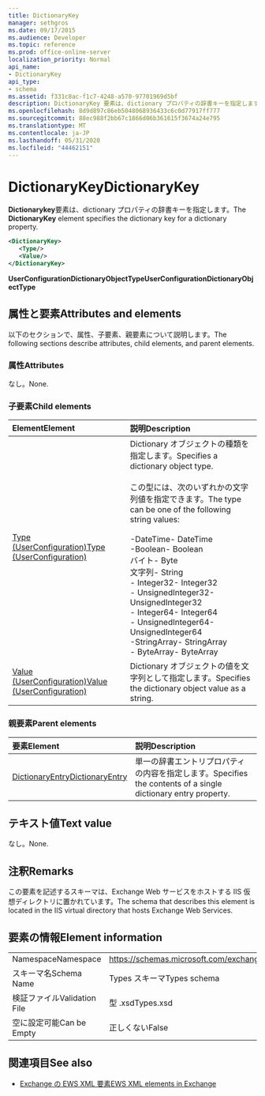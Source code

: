 ```yaml
---
title: DictionaryKey
manager: sethgros
ms.date: 09/17/2015
ms.audience: Developer
ms.topic: reference
ms.prod: office-online-server
localization_priority: Normal
api_name:
- DictionaryKey
api_type:
- schema
ms.assetid: f331c8ac-f1c7-4248-a570-97701969d5bf
description: DictionaryKey 要素は、dictionary プロパティの辞書キーを指定します。
ms.openlocfilehash: 8d9d897c86eb5048068936433c6c0d77917ff777
ms.sourcegitcommit: 88ec988f2bb67c1866d06b361615f3674a24e795
ms.translationtype: MT
ms.contentlocale: ja-JP
ms.lasthandoff: 05/31/2020
ms.locfileid: "44462151"
---
```

# <a name="dictionarykey"></a><span data-ttu-id="98217-103">DictionaryKey</span><span class="sxs-lookup"><span data-stu-id="98217-103">DictionaryKey</span></span>

<span data-ttu-id="98217-104">**Dictionarykey**要素は、dictionary プロパティの辞書キーを指定します。</span><span class="sxs-lookup"><span data-stu-id="98217-104">The **DictionaryKey** element specifies the dictionary key for a dictionary property.</span></span> 
  
```xml
<DictionaryKey>
   <Type/>
   <Value/>
</DictionaryKey>
```

 <span data-ttu-id="98217-105">**UserConfigurationDictionaryObjectType**</span><span class="sxs-lookup"><span data-stu-id="98217-105">**UserConfigurationDictionaryObjectType**</span></span>
## <a name="attributes-and-elements"></a><span data-ttu-id="98217-106">属性と要素</span><span class="sxs-lookup"><span data-stu-id="98217-106">Attributes and elements</span></span>

<span data-ttu-id="98217-107">以下のセクションで、属性、子要素、親要素について説明します。</span><span class="sxs-lookup"><span data-stu-id="98217-107">The following sections describe attributes, child elements, and parent elements.</span></span>
  
### <a name="attributes"></a><span data-ttu-id="98217-108">属性</span><span class="sxs-lookup"><span data-stu-id="98217-108">Attributes</span></span>

<span data-ttu-id="98217-109">なし。</span><span class="sxs-lookup"><span data-stu-id="98217-109">None.</span></span>
  
### <a name="child-elements"></a><span data-ttu-id="98217-110">子要素</span><span class="sxs-lookup"><span data-stu-id="98217-110">Child elements</span></span>

|<span data-ttu-id="98217-111">**Element**</span><span class="sxs-lookup"><span data-stu-id="98217-111">**Element**</span></span>|<span data-ttu-id="98217-112">**説明**</span><span class="sxs-lookup"><span data-stu-id="98217-112">**Description**</span></span>|
|:-----|:-----|
|[<span data-ttu-id="98217-113">Type (UserConfiguration)</span><span class="sxs-lookup"><span data-stu-id="98217-113">Type (UserConfiguration)</span></span>](type-userconfiguration.md) <br/> | <span data-ttu-id="98217-114">Dictionary オブジェクトの種類を指定します。</span><span class="sxs-lookup"><span data-stu-id="98217-114">Specifies a dictionary object type.</span></span><br/><br/><span data-ttu-id="98217-115">この型には、次のいずれかの文字列値を指定できます。</span><span class="sxs-lookup"><span data-stu-id="98217-115">The type can be one of the following string values:</span></span><br/><br/><span data-ttu-id="98217-116">-DateTime</span><span class="sxs-lookup"><span data-stu-id="98217-116">-  DateTime</span></span>  <br/><span data-ttu-id="98217-117">-Boolean</span><span class="sxs-lookup"><span data-stu-id="98217-117">-  Boolean</span></span>  <br/><span data-ttu-id="98217-118">バイト</span><span class="sxs-lookup"><span data-stu-id="98217-118">-  Byte</span></span>  <br/><span data-ttu-id="98217-119">文字列</span><span class="sxs-lookup"><span data-stu-id="98217-119">-  String</span></span>  <br/><span data-ttu-id="98217-120">- Integer32</span><span class="sxs-lookup"><span data-stu-id="98217-120">-  Integer32</span></span>  <br/><span data-ttu-id="98217-121">- UnsignedInteger32</span><span class="sxs-lookup"><span data-stu-id="98217-121">-  UnsignedInteger32</span></span>  <br/><span data-ttu-id="98217-122">- Integer64</span><span class="sxs-lookup"><span data-stu-id="98217-122">-  Integer64</span></span>  <br/><span data-ttu-id="98217-123">- UnsignedInteger64</span><span class="sxs-lookup"><span data-stu-id="98217-123">-  UnsignedInteger64</span></span>  <br/><span data-ttu-id="98217-124">-StringArray</span><span class="sxs-lookup"><span data-stu-id="98217-124">-  StringArray</span></span>  <br/><span data-ttu-id="98217-125">- ByteArray</span><span class="sxs-lookup"><span data-stu-id="98217-125">-  ByteArray</span></span>  <br/> |
|[<span data-ttu-id="98217-126">Value (UserConfiguration)</span><span class="sxs-lookup"><span data-stu-id="98217-126">Value (UserConfiguration)</span></span>](value-userconfiguration.md) <br/> |<span data-ttu-id="98217-127">Dictionary オブジェクトの値を文字列として指定します。</span><span class="sxs-lookup"><span data-stu-id="98217-127">Specifies the dictionary object value as a string.</span></span>  <br/> |
   
### <a name="parent-elements"></a><span data-ttu-id="98217-128">親要素</span><span class="sxs-lookup"><span data-stu-id="98217-128">Parent elements</span></span>

|<span data-ttu-id="98217-129">**要素**</span><span class="sxs-lookup"><span data-stu-id="98217-129">**Element**</span></span>|<span data-ttu-id="98217-130">**説明**</span><span class="sxs-lookup"><span data-stu-id="98217-130">**Description**</span></span>|
|:-----|:-----|
|[<span data-ttu-id="98217-131">DictionaryEntry</span><span class="sxs-lookup"><span data-stu-id="98217-131">DictionaryEntry</span></span>](dictionaryentry.md) <br/> |<span data-ttu-id="98217-132">単一の辞書エントリプロパティの内容を指定します。</span><span class="sxs-lookup"><span data-stu-id="98217-132">Specifies the contents of a single dictionary entry property.</span></span>  <br/> |
   
## <a name="text-value"></a><span data-ttu-id="98217-133">テキスト値</span><span class="sxs-lookup"><span data-stu-id="98217-133">Text value</span></span>

<span data-ttu-id="98217-134">なし。</span><span class="sxs-lookup"><span data-stu-id="98217-134">None.</span></span>
  
## <a name="remarks"></a><span data-ttu-id="98217-135">注釈</span><span class="sxs-lookup"><span data-stu-id="98217-135">Remarks</span></span>

<span data-ttu-id="98217-136">この要素を記述するスキーマは、Exchange Web サービスをホストする IIS 仮想ディレクトリに置かれています。</span><span class="sxs-lookup"><span data-stu-id="98217-136">The schema that describes this element is located in the IIS virtual directory that hosts Exchange Web Services.</span></span>
  
## <a name="element-information"></a><span data-ttu-id="98217-137">要素の情報</span><span class="sxs-lookup"><span data-stu-id="98217-137">Element information</span></span>

|||
|:-----|:-----|
|<span data-ttu-id="98217-138">Namespace</span><span class="sxs-lookup"><span data-stu-id="98217-138">Namespace</span></span>  <br/> |https://schemas.microsoft.com/exchange/services/2006/types  <br/> |
|<span data-ttu-id="98217-139">スキーマ名</span><span class="sxs-lookup"><span data-stu-id="98217-139">Schema Name</span></span>  <br/> |<span data-ttu-id="98217-140">Types スキーマ</span><span class="sxs-lookup"><span data-stu-id="98217-140">Types schema</span></span>  <br/> |
|<span data-ttu-id="98217-141">検証ファイル</span><span class="sxs-lookup"><span data-stu-id="98217-141">Validation File</span></span>  <br/> |<span data-ttu-id="98217-142">型 .xsd</span><span class="sxs-lookup"><span data-stu-id="98217-142">Types.xsd</span></span>  <br/> |
|<span data-ttu-id="98217-143">空に設定可能</span><span class="sxs-lookup"><span data-stu-id="98217-143">Can be Empty</span></span>  <br/> |<span data-ttu-id="98217-144">正しくない</span><span class="sxs-lookup"><span data-stu-id="98217-144">False</span></span>  <br/> |
   
## <a name="see-also"></a><span data-ttu-id="98217-145">関連項目</span><span class="sxs-lookup"><span data-stu-id="98217-145">See also</span></span>

- [<span data-ttu-id="98217-146">Exchange の EWS XML 要素</span><span class="sxs-lookup"><span data-stu-id="98217-146">EWS XML elements in Exchange</span></span>](ews-xml-elements-in-exchange.md)

